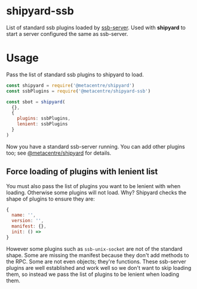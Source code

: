 # shipyard-ssb

List of standard ssb plugins loaded by [ssb-server](https://github.com/ssbc/ssb-server/blob/main/bin.js#L44). Used with **shipyard** to start a server configured the same as ssb-server.

# Usage

Pass the list of standard ssb plugins to shipyard to load.

```js
const shipyard = require('@metacentre/shipyard')
const ssbPlugins = require('@metacentre/shipyard-ssb')

const sbot = shipyard(
  {},
  {
    plugins: ssbPlugins,
    lenient: ssbPlugins
  }
)
```

Now you have a standard ssb-server running. You can add other plugins too; see [@metacentre/shipyard](https://github.com/metacentre/shipyard) for details.

## Force loading of plugins with lenient list

You must also pass the list of plugins you want to be lenient with when loading. Otherwise some plugins will not load. Why? Shipyard checks the shape of plugins to ensure they are:

```js
{
  name: '',
  version: '',
  manifest: {},
  init: () =>
}
```

However some plugins such as `ssb-unix-socket` are not of the standard shape. Some are missing the manifest because they don't add methods to the RPC. Some are not even objects; they're functions. These ssb-server plugins are well established and work well so we don't want to skip loading them, so instead we pass the list of plugins to be lenient when loading them.
